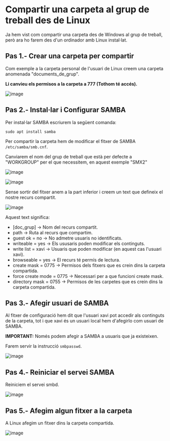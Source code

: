 # Compartir una carpeta al grup de treball des de Linux

Ja hem vist com compartir una carpeta des de Windows al grup de treball, però ara ho farem des d'un ordinador amb Linux instal·lat.

## Pas 1.- Crear una carpeta per compartir

Com exemple a la carpeta personal de l'usuari de Linux creem una carpeta anomenada "documents_de_grup".

**Li canvieu els permisos a la carpeta a 777 (Tothom té accés).**

![image](https://github.com/XaSaFa/MP04/assets/110727546/c88e5b35-de99-4c26-8d77-0e2b8e9c73ed)

## Pas 2.- Instal·lar i Configurar SAMBA

Per instal·lar SAMBA escriurem la següent comanda:

```
sudo apt install samba
```

Per compartir la carpeta hem de modificar el fitxer de SAMBA  ```/etc/samba/smb.cnf```.

Canviarem el nom del grup de treball que està per defecte a "WORKGROUP" per el que necessitem, en aquest exemple "SMX2"

![image](https://github.com/XaSaFa/MP04/assets/110727546/12a01b97-49f1-495f-87a5-7b2477b31d71)

![image](https://github.com/XaSaFa/MP04/assets/110727546/9f686a5e-a2e1-4cb1-9df2-08c5ab380604)

Sense sortir del fitxer anem a la part inferior i creem un text que defineix el nostre recurs compartit.

![image](https://github.com/XaSaFa/MP04/assets/110727546/89e6f47e-0618-4d67-91bb-035fa5792729)

Aquest text significa:

- [doc_grup] -> Nom del recurs compartit.
- path -> Ruta al recurs que compartim.
- guest ok = no -> No admetre usuaris no identificats.
- writeable = yes -> Els ususaris poden modificar els continguts.
- write list = xavi -> Usuaris que poden modificar (en aquest cas l'usuari xavi).
- browseable = yes -> El recurs té permís de lectura.
- create mask = 0775 -> Permisos dels fitxers que es crein dins la carpeta compartida.
- force create mode = 0775 -> Necessari per a que funcioni create mask.
- directory mask = 0755 -> Permisos de les carpetes que es crein dins la carpeta compartida.

## Pas 3.- Afegir usuari de SAMBA

Al fitxer de configuració hem dit que l'usuari xavi pot accedir als continguts de la carpeta, tot i que xavi és un usuari local hem d'afegirlo com usuari de SAMBA.

**IMPORTANT:** Només podem afegir a SAMBA a usuaris que ja existeixen.

Farem servir la instrucció ```smbpasswd```.

![image](https://github.com/XaSaFa/MP04/assets/110727546/83de6b2c-2d9b-4f96-9a4e-ae2a82caabef)

## Pas 4.- Reiniciar el servei SAMBA

Reiniciem el servei smbd.

![image](https://github.com/XaSaFa/MP04/assets/110727546/b440be51-bbf0-4010-91ac-511b4a786d66)

## Pas 5.- Afegim algun fitxer a la carpeta

A Linux afegim un fitxer dins la carpeta compartida.

![image](https://github.com/XaSaFa/MP04/assets/110727546/c9a84a30-e781-4812-8392-b1e74c4d4c62)


